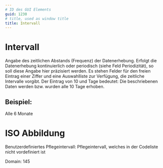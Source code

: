 ```yaml
---
# ID des GUI Elements
guid: 1230
# title, used as window title
title: Intervall
---
```


# Intervall

Angabe des zeitlichen Abstands (Frequenz) der Datenerhebung. Erfolgt die Datenerhebung kontinuierlich oder periodisch (siehe Feld Periodizität), so soll diese Angabe hier präzisiert werden. Es stehen Felder für den freien Eintrag einer Ziffer und eine Auswahlliste zur Verfügung, die zeitliche Intervalle vorgibt. Der Eintrag von 10 und Tage bedeutet: Die beschriebenen Daten werden bzw. wurden alle 10 Tage erhoben.

## Beispiel:

Alle 6 Monate

# ISO Abbildung

Benutzerdefiniertes Pflegeintervall: Pflegeintervall, welches in der Codeliste nicht vordefiniert ist

Domain: 145